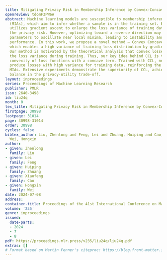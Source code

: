 ```yaml
---
title: Mitigating Privacy Risk in Membership Inference by Convex-Concave Loss
openreview: tdomF3PW6A
abstract: Machine learning models are susceptible to membership inference attacks
  (MIAs), which aim to infer whether a sample is in the training set. Existing work
  utilizes gradient ascent to enlarge the loss variance of training data, alleviating
  the privacy risk. However, optimizing toward a reverse direction may cause the model
  parameters to oscillate near local minima, leading to instability and suboptimal
  performance. In this work, we propose a novel method – Convex Concave Loss (CCL),
  which enables a high variance of training loss distribution by gradient descent.
  Our method is motivated by the theoretical analysis that convex losses tend to decrease
  the loss variance during training. Thus, our key idea behind CCL is to reduce the
  convexity of loss functions with a concave term. Trained with CCL, neural networks
  produce losses with high variance for training data, reinforcing the defense against
  MIAs. Extensive experiments demonstrate the superiority of CCL, achieving a state-of-the-art
  balance in the privacy-utility trade-off.
layout: inproceedings
series: Proceedings of Machine Learning Research
publisher: PMLR
issn: 2640-3498
id: liu24q
month: 0
tex_title: Mitigating Privacy Risk in Membership Inference by Convex-Concave Loss
firstpage: 30998
lastpage: 31014
page: 30998-31014
order: 30998
cycles: false
bibtex_author: Liu, Zhenlong and Feng, Lei and Zhuang, Huiping and Cao, Xiaofeng and
  Wei, Hongxin
author:
- given: Zhenlong
  family: Liu
- given: Lei
  family: Feng
- given: Huiping
  family: Zhuang
- given: Xiaofeng
  family: Cao
- given: Hongxin
  family: Wei
date: 2024-07-08
address:
container-title: Proceedings of the 41st International Conference on Machine Learning
volume: '235'
genre: inproceedings
issued:
  date-parts:
  - 2024
  - 7
  - 8
pdf: https://proceedings.mlr.press/v235/liu24q/liu24q.pdf
extras: []
# Format based on Martin Fenner's citeproc: https://blog.front-matter.io/posts/citeproc-yaml-for-bibliographies/
---
```


